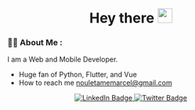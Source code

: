 <h1 align="center">
  Hey there
  <img src="https://media.giphy.com/media/hvRJCLFzcasrR4ia7z/giphy.gif" width="30px"/>
</h1>

### :man_technologist: About Me :

I am a Web and Mobile Developer.
- Huge fan of Python, Flutter, and Vue
- How to reach me nouletamemarcel@gmail.com

<p align="center">
   <a href="https://www.linkedin.com/in/marcel-nouletame-17969b1a3/">
    <img src="https://img.shields.io/badge/LinkedIn-blue?style=for-the-badge&logo=linkedin&logoColor=white" alt="LinkedIn Badge"/>
  </a>
 
  <a href="http://twitter.com/kibo_b31">
    <img src="https://img.shields.io/badge/Twitter-blue?style=for-the-badge&logo=twitter&logoColor=white" alt="Twitter Badge"/>
  </a>
</p>

<div  align="center">
<img align="center" src="https://komarev.com/ghpvc/?username=kiboMarcel&style=flat-square&color=blue" alt=""/>
</div>
